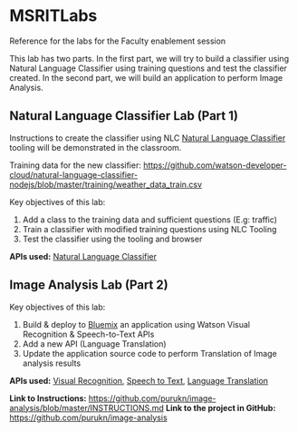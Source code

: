 # MSRITLabs
Reference for the labs for the Faculty enablement session

This lab has two parts. In the first part, we will try to build a classifier using Natural Language Classifier using training questions and test the classifier created. In the second part, we will build an application to perform Image Analysis.

## Natural Language Classifier Lab (Part 1)

Instructions to create the classifier using NLC [Natural Language Classifier](http://www.ibm.com/watson/developercloud/nl-classifier.html) tooling will be demonstrated in the classroom.

Training data for the new classifier: https://github.com/watson-developer-cloud/natural-language-classifier-nodejs/blob/master/training/weather_data_train.csv

Key objectives of this lab:
  1. Add a class to the training data and sufficient questions (E.g: traffic)
  2. Train a classifier with modified training questions using NLC Tooling
  3. Test the classifier using the tooling and browser

**APIs used:** [Natural Language Classifier](http://www.ibm.com/watson/developercloud/nl-classifier.html)

## Image Analysis Lab (Part 2)

Key objectives of this lab:
  1. Build & deploy to [Bluemix](https://console.ng.bluemix.net/) an application using Watson Visual Recognition & Speech-to-Text APIs
  2. Add a new API (Language Translation)
  3. Update the application source code to perform Translation of Image analysis results

**APIs used:** [Visual Recognition](http://www.ibm.com/watson/developercloud/visual-recognition.html), [Speech to Text](http://www.ibm.com/watson/developercloud/speech-to-text.html), [Language Translation](http://www.ibm.com/watson/developercloud/language-translation.html)

**Link to Instructions:** https://github.com/purukn/image-analysis/blob/master/INSTRUCTIONS.md
**Link to the project in GitHub:** https://github.com/purukn/image-analysis
